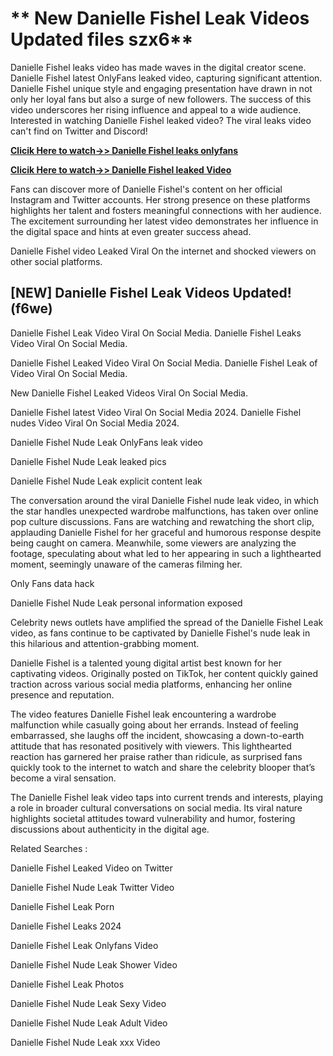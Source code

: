 
# ** New Danielle Fishel Leak Videos Updated files szx6** #

  Danielle Fishel leaks video has made waves in the digital creator scene.  Danielle Fishel latest OnlyFans leaked video, capturing significant attention.  Danielle Fishel unique style and engaging presentation have drawn in not only her loyal fans but also a surge of new followers. The success of this video underscores her rising influence and appeal to a wide audience. Interested in watching Danielle Fishel leaked video? The viral leaks video can't find on Twitter and Discord!

**[Clicik Here to watch->>  Danielle Fishel leaks onlyfans ](http://xflirt.top)**

**[Clicik Here to watch->>  Danielle Fishel leaked Video](http://xflirt.top)**

Fans can discover more of Danielle Fishel's content on her official Instagram and Twitter accounts. Her strong presence on these platforms highlights her talent and fosters meaningful connections with her audience. The excitement surrounding her latest video demonstrates her influence in the digital space and hints at even greater success ahead.

  Danielle Fishel video Leaked Viral On the internet and shocked viewers on other social platforms.

## [NEW] Danielle Fishel Leak Videos Updated!  (f6we) ##

  Danielle Fishel Leak Video Viral On Social Media.  Danielle Fishel Leaks Video Viral On Social Media.

  Danielle Fishel Leaked Video Viral On Social Media.  Danielle Fishel Leak of Video Viral On Social Media.

New Danielle Fishel Leaked Videos Viral On Social Media.

  Danielle Fishel latest Video Viral On Social Media 2024.  Danielle Fishel nudes Video Viral On Social Media 2024.

  Danielle Fishel Nude Leak OnlyFans leak video

  Danielle Fishel Nude Leak leaked pics

  Danielle Fishel Nude Leak explicit content leak

The conversation around the viral Danielle Fishel nude leak video, in which the star handles unexpected wardrobe malfunctions, has taken over online pop culture discussions. Fans are watching and rewatching the short clip, applauding Danielle Fishel for her graceful and humorous response despite being caught on camera. Meanwhile, some viewers are analyzing the footage, speculating about what led to her appearing in such a lighthearted moment, seemingly unaware of the cameras filming her.

Only Fans data hack

  Danielle Fishel Nude Leak personal information exposed

Celebrity news outlets have amplified the spread of the Danielle Fishel Leak video, as fans continue to be captivated by Danielle Fishel's nude leak in this hilarious and attention-grabbing moment.

  Danielle Fishel is a talented young digital artist best known for her captivating videos. Originally posted on TikTok, her content quickly gained traction across various social media platforms, enhancing her online presence and reputation.

The video features Danielle Fishel leak encountering a wardrobe malfunction while casually going about her errands. Instead of feeling embarrassed, she laughs off the incident, showcasing a down-to-earth attitude that has resonated positively with viewers. This lighthearted reaction has garnered her praise rather than ridicule, as surprised fans quickly took to the internet to watch and share the celebrity blooper that’s become a viral sensation.

The Danielle Fishel leak video taps into current trends and interests, playing a role in broader cultural conversations on social media. Its viral nature highlights societal attitudes toward vulnerability and humor, fostering discussions about authenticity in the digital age.

Related Searches :

  Danielle Fishel Leaked Video on Twitter

  Danielle Fishel Nude Leak Twitter Video

  Danielle Fishel Leak Porn

  Danielle Fishel Leaks 2024

  Danielle Fishel Leak Onlyfans Video

  Danielle Fishel Nude Leak Shower Video

  Danielle Fishel Leak Photos

  Danielle Fishel Nude Leak Sexy Video

  Danielle Fishel Nude Leak Adult Video

  Danielle Fishel Nude Leak xxx Video


